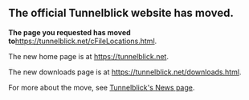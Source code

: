 ## The official Tunnelblick website has moved. ##

**The page you requested has moved to**<a href='https://tunnelblick.net/cFileLocations.html'><a href='https://tunnelblick.net/cFileLocations.html'>https://tunnelblick.net/cFileLocations.html</a></a>.

The new home page is at <a href='https://tunnelblick.net'><a href='https://tunnelblick.net'>https://tunnelblick.net</a></a>.

The new downloads page is at <a href='https://tunnelblick.net/downloads.html'><a href='https://tunnelblick.net/downloads.html'>https://tunnelblick.net/downloads.html</a></a>.

For more about the move, see <a href='https://tunnelblick.net/cNews.html#2015-07-23'>Tunnelblick's News page</a>.
